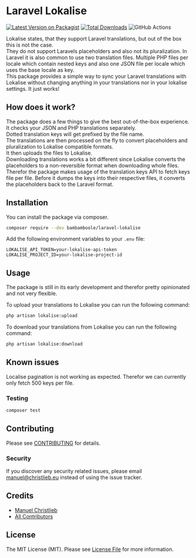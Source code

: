 # Laravel Lokalise

[![Latest Version on Packagist](https://img.shields.io/packagist/v/bambamboole/laravel-lokalise.svg?style=flat-square)](https://packagist.org/packages/bambamboole/laravel-lokalise)
[![Total Downloads](https://img.shields.io/packagist/dt/bambamboole/laravel-lokalise.svg?style=flat-square)](https://packagist.org/packages/bambamboole/laravel-lokalise)
![GitHub Actions](https://github.com/bambamboole/laravel-lokalise/actions/workflows/main.yml/badge.svg)

Lokalise states, that they support Laravel translations, but out of the box this is not the case.  
They do not support Laravels placeholders and also not its pluralization. In Laravel it is also
common to use two translation files. Multiple PHP files per locale which contain nested keys and
also one JSON file per locale which uses the base locale as key.  
This package provides a simple way to sync your Laravel translations with Lokalise without changing 
anything in your translations nor in your lokalise settings. It just works!

## How does it work?
The package does a few things to give the best out-of-the-box experience.  
It checks your JSON and PHP translations separately.   
Dotted translation keys will get prefixed by the file name.  
The translations are then processed on the fly to convert placeholders and pluralization to Lokalise compatible formats.  
It then uploads the files to Lokalise.  
Downloading translations works a bit different since Lokalise converts the placeholders to a non-reversible format
when downloading whole files.
Therefor the package makes usage of the translation keys API to fetch keys file per file. Before it dumps
the keys into their respective files, it converts the placeholders back to the Laravel format.

## Installation

You can install the package via composer.

```bash
composer require --dev bambamboole/laravel-lokalise
```

Add the following environment variables to your `.env` file:

```dotenv
LOKALISE_API_TOKEN=your-lokalise-api-token
LOKALISE_PROJECT_ID=your-lokalise-project-id
```

## Usage
The package is still in its early development and therefor pretty opinionated and not very flexible.  

To upload your translations to Lokalise you can run the following command:
```bash 
php artisan lokalise:upload
```

To download your translations from Lokalise you can run the following command:
```bash
php artisan lokalise:download
```

## Known issues
Localise pagination is not working as expected. Therefor we can currently only fetch 500 keys per file.

### Testing

```bash
composer test
```

## Contributing

Please see [CONTRIBUTING](CONTRIBUTING.md) for details.

### Security

If you discover any security related issues, please email manuel@christlieb.eu instead of using the issue tracker.

## Credits

-   [Manuel Christlieb](https://github.com/bambamboole)
-   [All Contributors](../../contributors)

## License

The MIT License (MIT). Please see [License File](LICENSE.md) for more information.

